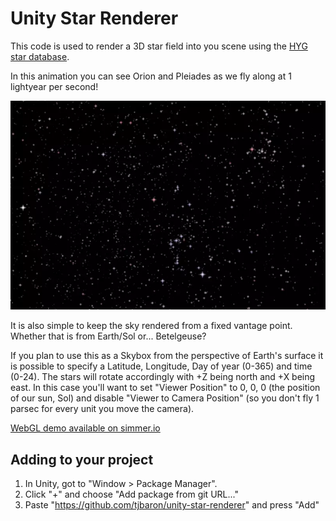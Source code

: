 
# Unity Star Renderer

This code is used to render a 3D star field into you scene using the [HYG star database](https://github.com/astronexus/HYG-Database).

In this animation you can see Orion and Pleiades as we fly along at 1 lightyear per second!

![Orion](./Documentation/Orion.webp)

It is also simple to keep the sky rendered from a fixed vantage point. Whether that is from Earth/Sol or... Betelgeuse?

If you plan to use this as a Skybox from the perspective of Earth's surface it is possible to specify a Latitude, Longitude,
Day of year (0-365) and time (0-24). The stars will rotate accordingly with +Z being north and +X being east. In this case
you'll want to set "Viewer Position" to 0, 0, 0 (the position of our sun, Sol) and disable "Viewer to Camera Position" (so
you don't fly 1 parsec for every unit you move the camera).

[WebGL demo available on simmer.io](https://simmer.io/@tjbaron/star-renderer)

## Adding to your project

1. In Unity, got to "Window > Package Manager".
2. Click "+" and choose "Add package from git URL..."
3. Paste "https://github.com/tjbaron/unity-star-renderer" and press "Add"
